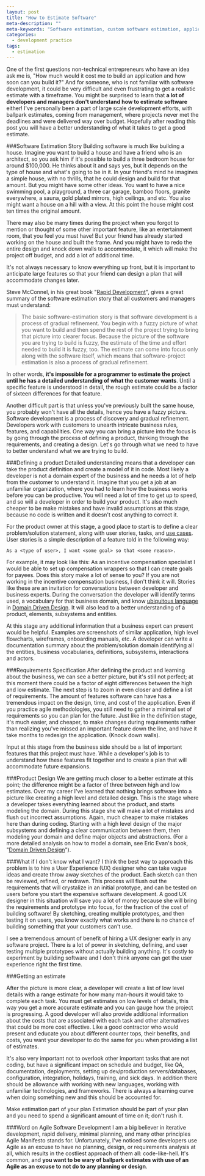 ```yaml
---
layout: post
title: "How to Estimate Software"
meta-description: ""
meta-keywords: "Software estimation, custom software estimation, application development quote, app cost, software build cost"
categories:
  - development practice
tags:
  - estimation
---
```


One of the first questions non-technical entrepreneurs who have an idea ask me is,   "How much would it cost me to build an application and how soon can you build it?" And for someone, who is not familiar with software development, it could be very difficult and even frustrating to get a realistic estimate with a timeframe. You might be surprised to learn that **a lot of  developers and  managers don't understand how to estimate software** either!  I've personally been a part of large scale development efforts, with ballpark estimates, coming from management, where projects never met the deadlines  and were delivered way over budget.  Hopefully after reading this post you will have a better understanding of what it takes to get a good estimate.

###Software Estimation Story
Building software is much like building a house. Imagine you want to build a house and have a friend who is an architect, so you ask him if it's possible to build a three bedroom house for around $100,000. He thinks about it and says yes, but it depends on the type of  house and what's going to be in it. In your friend's mind he imagines a simple house, with no thrills, that he could design and build for that amount. But you might have some other ideas. You want to have a nice swimming pool, a playground, a three car garage, bamboo floors, granite everywhere, a sauna, gold plated mirrors, high ceilings, and etc. You also might want a house on a hill with a view. At this point the house might cost ten  times the original amount.

There may also be many times during the project when you forgot to mention or thought of some other important feature, like an entertainment room, that you feel you must have! But your friend has already started working on the house and built the frame. And you might have to redo the entire design and knock down walls to accommodate, it which will make the project off budget, and add a lot of additional time. 

It's not always necessary to know everything up front, but it is important to anticipate large features so that your friend can design a plan that will accommodate changes later.

Steve McConnel, in his great book "[Rapid Development](http://www.amazon.com/gp/product/1556159005/ref=as_li_tl?ie=UTF8&camp=1789&creative=390957&creativeASIN=1556159005&linkCode=as2&tag=sermassblo-20&linkId=W44AZRHKZEOBSTMU)", gives a great summary of the software estimation story that all customers and managers must understand:

> The basic software-estimation story is that software development is a process of gradual refinement. You begin with a fuzzy picture of what you want to build and then spend the rest of the project trying to bring that picture into clearer focus. Because the picture of the software you are trying to build is fuzzy, the estimate of the time and effort needed to build it is fuzzy, too. The estimate can come into focus only along with the software itself, which means that software-project estimation is also a process of gradual refinement.

In other words, **it's impossible for a programmer to estimate the project until he has a detailed understanding of what the customer wants**. Until a specific feature is understood in detail, the rough estimate could be a factor of sixteen  differences for that feature. 

Another difficult part is that unless you've previously built the same house, you probably won't have all the details, hence you have a fuzzy picture. Software development is a process of discovery and gradual refinement. Developers work with customers to unearth intricate business rules, features, and capabilities. One way you can bring a picture into the focus is by going through the process of defining a product, thinking through the requirements, and creating a design. Let's go through what we need to have to better understand what we are trying to build.

###Defining a product
Detailed understanding means that a developer can take the product definition and create a model of it in code. Most likely a developer is not a domain expert of the business and he needs a lot of help from the customer to understand it. Imagine that you get a job at an unfamiliar organization, where you had to learn how the business works before you can be productive. You will need a lot of time to get up to speed, and so will a developer in order to build your product. It's also much cheaper to be make mistakes and have invalid assumptions at this stage, because no code is written and it doesn't cost anything to correct it. 

For the product owner at this stage, a  good place to start  is to define a clear problem/solution statement, along with user stories, tasks, and [use cases](http://www.boost.co.nz/blog/2012/01/use-cases-or-user-stories/). User stories is a simple description of a feature told in the following way: 

    As a <type of user>, I want <some goal> so that <some reason>.

For example, it may look like this: As an incentive compensation specialist I would be able to set up compensation wrappers so that I can create goals for payees. Does this story make a lot of sense to you? If you are not working in the incentive compensation business, I don't think it will. Stories like these are an invitation for conversations between developer and business experts. During the conversation the developer will identify terms used, a vocabulary for that business domain, and know [ubiquitous language](http://martinfowler.com/bliki/UbiquitousLanguage.html) in [Domain Driven Design](http://en.wikipedia.org/wiki/Domain-driven_design). It will also lead to a  better understanding of a product, elements, subsystems and entities. 

At this stage any additional information that a business expert can present would be helpful. Examples are screenshots of similar application, high level flowcharts, wireframes, onboarding manuals,  etc. A developer can write a documentation summary about the problem/solution domain identifying all the entities, business vocabularies, definitions, subsystems, interactions and actors.

###Requirements Specification
After defining the product and learning about the business, we can see a better picture, but it's still not perfect;  at this moment there could be a factor of eight  differences between the high and low estimate. The  next step is to zoom in even closer and define a list of requirements. The amount of features  software can have has a tremendous impact on the design, time, and cost of the application. Even if you practice agile methodologies, you still need to gather a minimal set of requirements so you can  plan for the future. Just like in the definition stage,  it's much easier, and cheaper, to make changes during requirements rather than realizing you've missed an important feature down the line, and have it take months to redesign the application. (Knock down walls). 

Input at this stage from the business side should be a list of important features that this project must have. While a developer's job is to understand how these features fit together and to create a plan that will accommodate future expansions.

###Product Design
We are getting much closer to a better estimate at this point; the difference might be a factor of three  between high and low estimates. Over my career I've learned that nothing brings software into a picture like creating a high level and detailed design. This is the stage where a developer takes everything learned about the product, and starts modeling the domain. During this stage she will make a lot of mistakes and flush out incorrect assumptions. Again, much cheaper to make mistakes here than during coding. Starting with a high level design of the major subsystems and defining a clear communication between them, then modeling your domain and define major objects and abstractions. (For a more detailed analysis on how to model a domain, see Eric Evan's book, "[Domain Driven Design](http://www.amazon.com/gp/product/0321125215/ref=as_li_tl?ie=UTF8&camp=1789&creative=390957&creativeASIN=0321125215&linkCode=as2&tag=sermassblo-20&linkId=QVOCKKAXHGSP2WOC)").


###What if I don't know what I want? 
I think the best way to approach this problem is to hire a User Experience (UX) designer who can take vague ideas and  create throw away sketches of the product. Each sketch  can then be reviewed, refined, or redrawn. This process will flush out the requirements that will crystalize in an initial prototype, and can be tested on users before you start the expensive software development. A good UX designer in this situation will save you a lot of money because she will bring the requirements and prototype into focus, for the fraction of the cost of building software!  By sketching, creating multiple prototypes, and then testing it on users, you know exactly what works and there is no chance of building something that your customers can't use. 

I see a tremendous amount of benefit of hiring a UX designer early in any software project. There is a lot of power in sketching, defining, and user testing multiple prototypes without actually building anything. It's costly to experiment by building software and I don't think anyone can get the user experience right the first time. 

###Getting an estimate

After the picture is more clear, a developer will create a list of low level details with a range estimate for how many man-hours it would take to complete each task. You must get estimates on low levels of details, this way you get a more accurate estimate and you can gauge how the project is progressing. A good developer will also provide additional information about the costs that are associated with each task and other alternatives that could be more cost effective. Like a good contractor who would present and educate you about different counter tops, their benefits, and costs, you want your developer to do the same for you when providing a list of estimates.

It's also very important not to overlook other important tasks that are not coding, but have a significant impact on schedule and budget, like QA, documentation, deployments, setting up dev/production servers/databases, configuration, integration, holidays, training, and sick days. In addition there should be allowance with working with new languages, working with unfamiliar technologies, and frameworks. There is always a learning curve when  doing something new and this should be accounted for. 

Make estimation part of your plan
Estimation  should be part of your plan and you need to spend a significant amount of time on it; don't rush it.

###Word on Agile Software Development
I am a big believer in iterative development, rapid delivery, minimal planning, and many other principles Agile Manifesto stands for. Unfortunately, I've noticed some developers use Agile as an excuse to have no planning, design, or requirements analysis at all, which results in the costliest approach of them all: code-like-hell. It's common, and **you want to be wary of ballpark estimates with use of an Agile as an excuse to not do to any planning or design**.